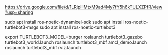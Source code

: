 https://drive.google.com/file/d/1LRjpliiMtxM9ad4My7fY5h6kTULXZPfR/view?usp=sharing

<!-- turtlebot3 install -->
sudo apt install ros-noetic-dynamixel-sdk
sudo apt install ros-noetic-turtlebot3-msgs
sudo apt install ros-noetic-turtlebot3

<!-- Move base flex turtlebot3 -->
export TURTLEBOT3_MODEL=burger
roslaunch turtlebot3_gazebo turtlebot3_world.launch
roslaunch turtlebot3_mbf amcl_demo.launch
roslaunch turtlebot3_mbf rviz.launch